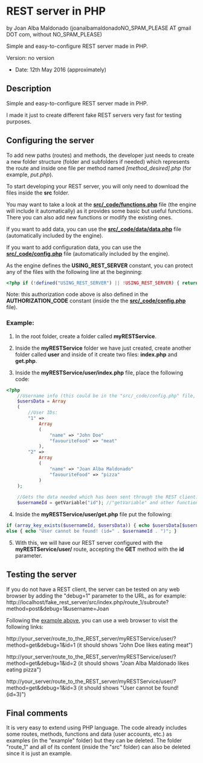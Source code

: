REST server in PHP 
=================== 
by Joan Alba Maldonado (joanalbamaldonadoNO_SPAM_PLEASE AT gmail DOT com, without NO_SPAM_PLEASE)

Simple and easy-to-configure REST server made in PHP.

Version: no version 
- Date: 12th May 2016 (approximately)


## Description

Simple and easy-to-configure REST server made in PHP.

I made it just to create different fake REST servers very fast for testing purposes.


## Configuring the server

To add new paths (routes) and methods, the developer just needs to create a new folder structure (folder and subfolders if needed) which represents the route and inside one file per method named _[method_desired].php_ (for example, _put.php_).

To start developing your REST server, you will only need to download the files inside the **src** folder.

You may want to take a look at the **[src/_code/functions.php](src/_code/functions.php)** file (the engine will include it automatically) as it provides some basic but useful functions. There you can also add new functions or modify the existing ones.

If you want to add data, you can use the **[src/_code/data/data.php](src/_code/data/data.php)** file (automatically included by the engine).

If you want to add configuration data, you can use the **[src/_code/config.php](src/_code/config.php)** file (automatically included by the engine).

As the engine defines the **USING_REST_SERVER** constant, you can protect any of the files with the following line at the beginning:
```php
<?php if (!defined("USING_REST_SERVER") || !USING_REST_SERVER) { return; } ?>
```

Note: this authorization code above is also defined in the **AUTHORIZATION_CODE** constant (inside the the **[src/_code/config.php](src/_code/config.php)** file).


<a name="example"></a>
### Example:

1) In the root folder, create a folder called **myRESTService**.

2) Inside the **myRESTService** folder we have just created, create another folder called **user** and inside of it create two files: **index.php** and **get.php**.

3) Inside the **myRESTService/user/index.php** file, place the following code:
```php
<?php
	//Username info (this could be in the "src/_code/config.php" file, but it is just an example):
	$usersData = Array
	(
		//User IDs:
		"1" =>
			Array
			(
				"name" => "John Doe"
				"favouriteFood" => "meat"
			),
		"2" =>
			Array
			(
				"name" => "Joan Alba Maldonado"
				"favouriteFood" => "pizza"
			)
	);
	
	//Gets the data needed which has been sent through the REST client:
	$usernameId = getVariable("id"); //"getVariable" and other functions available in the "src/_code/functions.php" file.
```

4) Inside the **myRESTService/user/get.php** file put the following:
```php
if (array_key_exists($usernameId, $usersData)) { echo $usersData[$usernameId]["name"] . " likes eating " . $usersData[$usernameId]["pizza"]; }
else { echo "User cannot be found! (id=" . $usernameId . ")"; }
```

5) With this, we will have our REST server configured with the **myRESTService/user/** route, accepting the **GET** method with the **id** parameter.


## Testing the server

If you do not have a REST client, the server can be tested on any web browser by adding the "debug=1" parameter to the URL, as for example: http://localhost/fake_rest_server/src/index.php/route_1/subroute?method=post&debug=1&username=Joan

Following the [example above](#example), you can use a web browser to visit the following links:

http://your_server/route_to_the_REST_server/myRESTService/user/?method=get&debug=1&id=1 (it should shows "John Doe likes eating meat")

http://your_server/route_to_the_REST_server/myRESTService/user/?method=get&debug=1&id=2 (it should shows "Joan Alba Maldonado likes eating pizza")

http://your_server/route_to_the_REST_server/myRESTService/user/?method=get&debug=1&id=3 (it should shows "User cannot be found! (id=3)")


## Final comments

It is very easy to extend using PHP language. The code already includes some routes, methods, functions and data (user accounts, etc.) as examples (in the "example" folder) but they can be deleted. The folder "route_1" and all of its content (inside the "src" folder) can also be deleted since it is just an example.